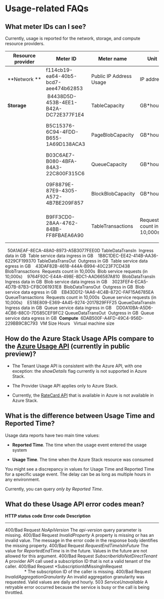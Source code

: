 Usage-related FAQs
==================

What meter IDs can I see?
-------------------------

Currently, usage is reported for the network, storage, and compute
resource providers.

| **Resource provider** | **Meter ID** |**Meter name** | **Unit** | **Additional info** |
| --------------------------- | --------------------------------------- | -------------------------- | ---------------------------- | ----------------------------------------- |
| **Network ** | f114cb19-ea64-40b5-bcd7-aee474b62853 | Public IP Address Usage | IP address |                    
| **Storage**  | B4438D5D-453B-4EE1-B42A-DC72E377F1E4 | TableCapacity | GB\*hours | Total capacity consumed by tables |
|              | B5C15376-6C94-4FDD-B655-1A69D138ACA3 | PageBlobCapacity | GB\*hours | Total capacity consumed by page blobs |
|              | B03C6AE7-B080-4BFA-84A3-22C800F315C6 | QueueCapacity  | GB\*hours  | Total capacity consumed by queue |
| | 09F8879E-87E9-4305-A572-4B7BE209F857 | BlockBlobCapacity | GB\*hours  | Total capacity consumed by block blobs |
| | B9FF3CD0-28AA-4762-84BB-FF8FBAEA6A90 | TableTransactions  | Requests count in 10,000s   | Table service requests (in 10,000s) |
                              50A1AEAF-8ECA-48A0-8973-A5B3077FEE0D    TableDataTransIn           Ingress data in GB           Table service data ingress in GB 
                              1B8C1DEC-EE42-414B-AA36-6229CF199370    TableDataTransOut          Outgress in GB               Table service data egress in GB 
                              43DAF82B-4618-444A-B994-40C23F7CD438    BlobTransactions           Requests count in 10,000s    Blob service requests (in 10,000s) 
                              9764F92C-E44A-498E-8DC1-AAD66587A810    BlobDataTransIn            Ingress data in GB           Blob service data ingress in GB 
                              3023FEF4-ECA5-4D7B-87B3-CFBC061931E8    BlobDataTransOut           Outgress in GB               Blob service data egress in GB 
                              EB43DD12-1AA6-4C4B-872C-FAF15A6785EA    QueueTransactions          Requests count in 10,000s    Queue service requests (in 10,000s) 
                              E518E809-E369-4A45-9274-2017B29FFF25    QueueDataTransIn           Ingress data in GB           Queue service data ingress in GB 
                              DD0A10BA-A5D6-4CB6-88C0-7D585CEF9FC2    QueueDataTransOut          Outgress in GB               Queue service data egress in GB 
  **Compute**                 6DAB500F-A4FD-49C4-956D-229BB9C8C793     VM Size Hours                                          Virtual machine size 

#### 

How do the Azure Stack Usage APIs compare to the [Azure Usage API](https://msdn.microsoft.com/library/azure/1ea5b323-54bb-423d-916f-190de96c6a3c) (currently in public preview)?
--------------------------------------------------------------------------------------------------------------------------------------------------------------------------------

-   The Tenant Usage API is consistent with the Azure API, with one
    exception: the *showDetails* flag currently is not supported in
    Azure Stack.

-   The Provider Usage API applies only to Azure Stack.

-   Currently, the [RateCard
    API](https://msdn.microsoft.com/en-us/library/azure/mt219004.aspx)
    that is available in Azure is not available in Azure Stack.

What is the difference between Usage Time and Reported Time?
------------------------------------------------------------

Usage data reports have two main time values:

-   **Reported Time**. The time when the usage event entered the usage
    system

-   **Usage Time**. The time when the Azure Stack resource was consumed

You might see a discrepancy in values for Usage Time and Reported Time
for a specific usage event. The delay can be as long as multiple hours
in any environment.

Currently, you can query *only by Reported Time*.

What do these Usage API error codes mean?
-----------------------------------------

  **HTTP status code**   **Error code**                                                     **Description**
  ---------------------- ------------------------------------------------------------------ ------------------------------------------------------------------------------------------------------------------------------------
  400/Bad Request        *NoApiVersion*                                                     The *api-version* query parameter is missing.
  400/Bad Request        *InvalidProperty*                                                  A property is missing or has an invalid value. The message in the error code in the response body identifies the missing property.
  400/Bad Request        *RequestEndTimeIsInFuture*                                         The value for *ReportedEndTime* is in the future. Values in the future are not allowed for this argument.
  400/Bad Request        *SubscriberIdIsNotDirectTenant*                                    A provider API call used a subscription ID that is not a valid tenant of the caller.
  400/Bad Request        *SubscriptionIdMissingInRequest                                *   The subscription ID of the caller is missing.
  400/Bad Request        *InvalidAggregationGranularity*                                    An invalid aggregation granularity was requested. Valid values are daily and hourly.
  503                    *ServiceUnavailable*                                               A retryable error occurred because the service is busy or the call is being throttled.
